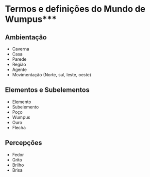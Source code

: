 # Termos e definições do Mundo de Wumpus***

## Ambientação

- Caverna
- Casa
- Parede
- Região
- Agente
- Movimentação (Norte, sul, leste, oeste)

## Elementos e Subelementos
- Elemento
- Subelemento
- Poço
- Wumpus
- Ouro
- Flecha

## Percepções
- Fedor
- Grito
- Brilho
- Brisa
